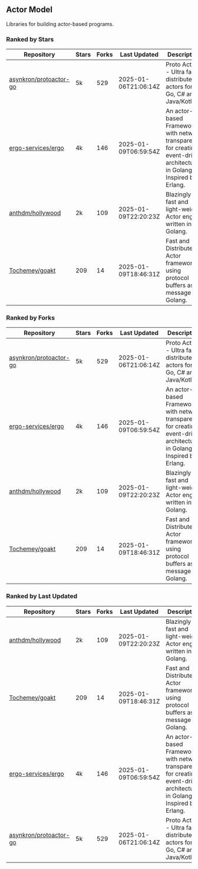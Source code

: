 ## Actor Model

Libraries for building actor-based programs.

### Ranked by Stars

| Repository | Stars | Forks | Last Updated | Description | 
|------------|-------|-------|--------------|-------------|
| [asynkron/protoactor-go](https://github.com/asynkron/protoactor-go) | 5k | 529 | 2025-01-06T21:06:14Z |  Proto Actor - Ultra fast distributed actors for Go, C# and Java/Kotlin. |
| [ergo-services/ergo](https://github.com/ergo-services/ergo) | 4k | 146 | 2025-01-09T06:59:54Z |  An actor-based Framework with network transparency for creating event-driven architecture in Golang. Inspired by Erlang. |
| [anthdm/hollywood](https://github.com/anthdm/hollywood) | 2k | 109 | 2025-01-09T22:20:23Z |  Blazingly fast and light-weight Actor engine written in Golang. |
| [Tochemey/goakt](https://github.com/Tochemey/goakt) | 209 | 14 | 2025-01-09T18:46:31Z |  Fast and Distributed Actor framework using protocol buffers as message for Golang. |

### Ranked by Forks

| Repository | Stars | Forks | Last Updated | Description | 
|------------|-------|-------|--------------|-------------|
| [asynkron/protoactor-go](https://github.com/asynkron/protoactor-go) | 5k | 529 | 2025-01-06T21:06:14Z |  Proto Actor - Ultra fast distributed actors for Go, C# and Java/Kotlin. |
| [ergo-services/ergo](https://github.com/ergo-services/ergo) | 4k | 146 | 2025-01-09T06:59:54Z |  An actor-based Framework with network transparency for creating event-driven architecture in Golang. Inspired by Erlang. |
| [anthdm/hollywood](https://github.com/anthdm/hollywood) | 2k | 109 | 2025-01-09T22:20:23Z |  Blazingly fast and light-weight Actor engine written in Golang. |
| [Tochemey/goakt](https://github.com/Tochemey/goakt) | 209 | 14 | 2025-01-09T18:46:31Z |  Fast and Distributed Actor framework using protocol buffers as message for Golang. |

### Ranked by Last Updated

| Repository | Stars | Forks | Last Updated | Description | 
|------------|-------|-------|--------------|-------------|
| [anthdm/hollywood](https://github.com/anthdm/hollywood) | 2k | 109 | 2025-01-09T22:20:23Z |  Blazingly fast and light-weight Actor engine written in Golang. |
| [Tochemey/goakt](https://github.com/Tochemey/goakt) | 209 | 14 | 2025-01-09T18:46:31Z |  Fast and Distributed Actor framework using protocol buffers as message for Golang. |
| [ergo-services/ergo](https://github.com/ergo-services/ergo) | 4k | 146 | 2025-01-09T06:59:54Z |  An actor-based Framework with network transparency for creating event-driven architecture in Golang. Inspired by Erlang. |
| [asynkron/protoactor-go](https://github.com/asynkron/protoactor-go) | 5k | 529 | 2025-01-06T21:06:14Z |  Proto Actor - Ultra fast distributed actors for Go, C# and Java/Kotlin. |

